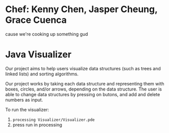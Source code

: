 # Chef: Kenny Chen, Jasper Cheung, Grace Cuenca
cause we're cooking up something gud

# Java Visualizer

Our project aims to help users visualize data structures (such as trees and linked lists) and sorting algorithms.

Our project works by taking each data structure and representing them with boxes, circles, and/or arrows, depending on the data structure. The user is able to change data structures by pressing on butons, and add and delete numbers as input.

To run the visualizer:
1. `processing Visualizer/Visualizer.pde`
2. press run in processing
